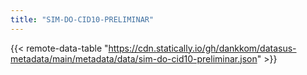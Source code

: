 ```yaml
---
title: "SIM-DO-CID10-PRELIMINAR"
---
```


{{< remote-data-table "https://cdn.statically.io/gh/dankkom/datasus-metadata/main/metadata/data/sim-do-cid10-preliminar.json" >}}
